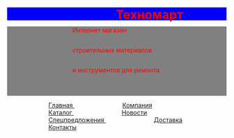 <!DOCTYPE html>
<html>
<head>
	<title>lol</title>
</head>
<style>
	.qwe {
		width: 100%;
		background-color: grey;
		height: 160px;
		margin: 0 auto;
		padding:0;
	}
	.qwer {
		padding: 35px; 
        background: rgba(0,0,0,0,5); 
	}
	.qw { 
        display: inline; 
        padding: 0px 10px 0px 60px; 
        padding-right: 50px; 
    }
    header {
    	width: 100%;
		background-color: blue;
		height: 30px;
		margin: 0 auto;
		padding:0; 
    }
    h1 {
    	padding: 0px 0px 15px 150px;
    	color: red;
    }
    .q {
    	padding: 0px 0px 15px 150px;
    	color: red;
    }
    body {
    	margin: 0;
    }
</style>
<header>
	<h1> Техномарт </h1>
</header>
<div class="qwe">
<p class="q"> Интернет магазин </p>
<p class="q"> строительных материалов </p>
<p class="q"> и инструментов для ремонта</p>
<ul class="qwer">
	<li class="qw"><a href = "#"> Главная <a></li>
	<li class="qw"><a href = "#"> Компания <a></li>
	<li class="qw"><a href = "#"> Каталог <a></li>
	<li class="qw"><a href = "#"> Новости <a></li>
	<li class="qw"><a href = "#"> Спецпредложения <a></li>
	<li class="qw"><a href = "#"> Доставка <a></li>
	<li class="qw"><a href = "#"> Контакты <a></li>
</ul>
</div>
<h1></h1>
</body>
</html>
